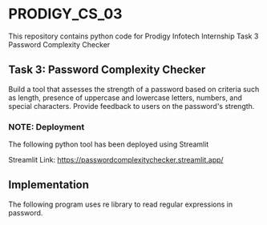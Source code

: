 # PRODIGY_CS_03
This repository contains python code for Prodigy Infotech Internship Task 3 Password Complexity Checker

## Task 3: Password Complexity Checker
Build a tool that assesses the strength of a password based on criteria such as length, presence of uppercase and lowercase letters, numbers, and special characters. Provide feedback to users on the password's strength.

### NOTE: Deployment
The following python tool has been deployed using Streamlit

Streamlit Link: https://passwordcomplexitychecker.streamlit.app/

## Implementation
The following program uses re library to read regular expressions in password.

